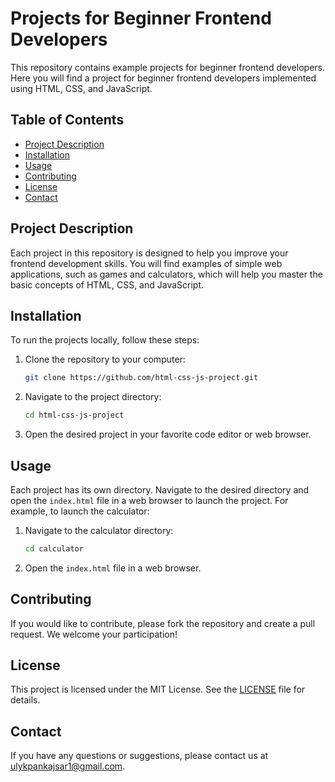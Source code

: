# Projects for Beginner Frontend Developers

This repository contains example projects for beginner frontend developers. Here you will find a project for beginner frontend developers implemented using HTML, CSS, and JavaScript.

## Table of Contents

- [Project Description](#project-description)
- [Installation](#installation)
- [Usage](#usage)
- [Contributing](#contributing)
- [License](#license)
- [Contact](#contact)

## Project Description

Each project in this repository is designed to help you improve your frontend development skills. You will find examples of simple web applications, such as games and calculators, which will help you master the basic concepts of HTML, CSS, and JavaScript.

## Installation

To run the projects locally, follow these steps:

1. Clone the repository to your computer:
    ```bash
    git clone https://github.com/html-css-js-project.git
    ```
2. Navigate to the project directory:
    ```bash
    cd html-css-js-project
    ```
3. Open the desired project in your favorite code editor or web browser.

## Usage

Each project has its own directory. Navigate to the desired directory and open the `index.html` file in a web browser to launch the project. For example, to launch the calculator:

1. Navigate to the calculator directory:
    ```bash
    cd calculator
    ```
2. Open the `index.html` file in a web browser.


## Contributing

If you would like to contribute, please fork the repository and create a pull request. We welcome your participation! 

## License

This project is licensed under the MIT License. See the [LICENSE](LICENSE) file for details.

## Contact

If you have any questions or suggestions, please contact us at ulykpankajsar1@gmail.com.

